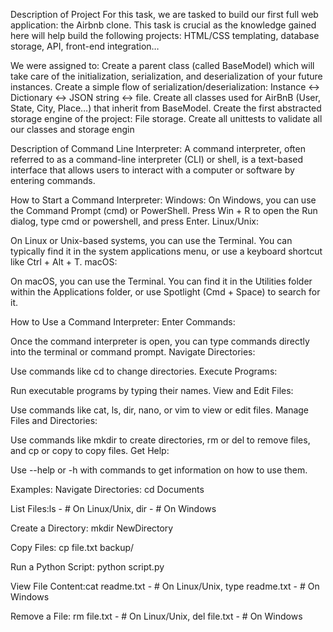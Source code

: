 Description of Project
For this task, we are tasked to build our first full web application:
the Airbnb clone. This task is crucial as the knowledge gained here will help
build the following projects: HTML/CSS templating, database storage, API, front-end integration…

We were assigned to:
Create a parent class (called BaseModel) which will take care of the
initialization, serialization, and deserialization of your future instances.
Create a simple flow of serialization/deserialization: Instance <-> Dictionary <-> JSON string <-> file.
Create all classes used for AirBnB (User, State, City, Place…) that inherit from BaseModel.
Create the first abstracted storage engine of the project: File storage.
Create all unittests to validate all our classes and storage engin


Description of Command Line Interpreter:
A command interpreter, often referred to as a command-line interpreter (CLI)
or shell, is a text-based interface that allows users to interact with a computer
or software by entering commands.

How to Start a Command Interpreter:
Windows:
On Windows, you can use the Command Prompt (cmd) or PowerShell.
Press Win + R to open the Run dialog, type cmd or powershell, and press Enter.
Linux/Unix:

On Linux or Unix-based systems, you can use the Terminal.
You can typically find it in the system applications menu, or use a keyboard shortcut like Ctrl + Alt + T.
macOS:

On macOS, you can use the Terminal.
You can find it in the Utilities folder within the
Applications folder, or use Spotlight (Cmd + Space) to search for it.

How to Use a Command Interpreter:
Enter Commands:

Once the command interpreter is open, you can type commands directly into the terminal or command prompt.
Navigate Directories:

Use commands like cd to change directories.
Execute Programs:

Run executable programs by typing their names.
View and Edit Files:

Use commands like cat, ls, dir, nano, or vim to view or edit files.
Manage Files and Directories:

Use commands like mkdir to create directories, rm or del to remove files, and cp or copy to copy files.
Get Help:

Use --help or -h with commands to get information on how to use them.

Examples:
Navigate Directories: cd Documents

List Files:ls - # On Linux/Unix, dir - # On Windows

Create a Directory: mkdir NewDirectory

Copy Files: cp file.txt backup/

Run a Python Script: python script.py

View File Content:cat readme.txt - # On Linux/Unix, type readme.txt - # On Windows

Remove a File: rm file.txt - # On Linux/Unix, del file.txt - # On Windows
